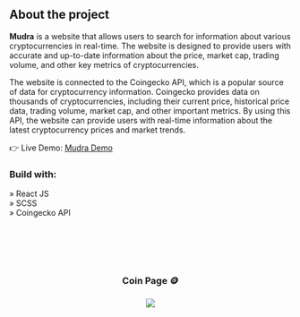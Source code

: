 <div align='center'><img style="width:16%"></div>

<h2>About the project</h2>

<p><b>Mudra</b> is a website that allows users to search for information about various cryptocurrencies in real-time. The website is designed to provide users with accurate and up-to-date information about the price, market cap, trading volume, and other key metrics of cryptocurrencies. <br/>

The website is connected to the Coingecko API, which is a popular source of data for cryptocurrency information. Coingecko provides data on thousands of cryptocurrencies, including their current price, historical price data, trading volume, market cap, and other important metrics. By using this API, the website can provide users with real-time information about the latest cryptocurrency prices and market trends.
</p>

👉 Live Demo: <a href='https://mudra-parmarths-projects-b83c906e.vercel.app/'>Mudra Demo</a>

<h3>Build with:</h3>

» React JS <br>
» SCSS  <br>
» Coingecko API <br>

<br>


</div>

<br><br>

<h3 align='center'>Coin Page 🪙</h3>

<div align='center'>
<img src='![Screenshot 2024-04-01 211344](https://github.com/Parmarthcse/MUDRA/assets/157233549/a98add37-791b-4ab5-85c0-e32312b11537)
'/>
</div>
